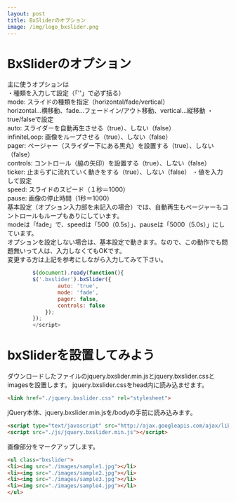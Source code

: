 ```yaml
---
layout: post
title: BxSliderのオプション
image: /img/logo_bxslider.png
---
```


# BxSliderのオプション

主に使うオプションは   
・種類を入力して設定（「''」で必ず括る）   
mode: スライドの種類を指定（horizontal/fade/vertical）   
horizontal…横移動、fade…フェードイン/アウト移動、vertical…縦移動 ・true/falseで設定   
auto: スライダーを自動再生させる（true）、しない（false）   
infiniteLoop: 画像をループさせる（true）、しない（false）   
pager: ページャー（スライダー下にある黒丸）を設置する（true）、しない（false）   
controls: コントロール（脇の矢印）を設置する（true）、しない（false）   
ticker: 止まらずに流れていく動きをする（true）、しない（false） ・値を入力して設定   
speed: スライドのスピード（１秒＝1000）   
pause: 画像の停止時間（1秒＝1000）    
基本設定（オプション入力部を未記入の場合）では、自動再生もページャーもコントロールもループもありにしています。   
modeは「fade」で、speedは「500（0.5s）」、pauseは「5000（5.0s）」にしています。   
オプションを設定しない場合は、基本設定で動きます。なので、この動作でも問題無いって人は、入力しなくてもOKです。   
変更する方は上記を参考にしながら入力してみて下さい。   

```javascript
        $(document).ready(function(){
        $('.bxslider').bxSlider({
                auto: 'true',
                mode: 'fade',
                pager: false,
                controls: false
            });
        });
        </script>
```


# bxSliderを設置してみよう  

ダウンロードしたファイルのjquery.bxslider.min.jsとjquery.bxslider.cssとimagesを設置します。
jquery.bxslider.cssをhead内に読み込ませます。

```html
<link href="./jquery.bxslider.css" rel="stylesheet">
```

jQuery本体、jquery.bxslider.min.jsを/bodyの手前に読み込みます。

```html
<script type="text/javascript" src="http://ajax.googleapis.com/ajax/libs/jquery/1.9.1/jquery.min.js"></script>
<script src="./js/jquery.bxslider.min.js"></script>
```


画像部分をマークアップします。

```html
<ul class="bxslider">
<li><img src="./images/sample1.jpg"></li>
<li><img src="./images/sample2.jpg"></li>
<li><img src="./images/sample3.jpg"></li>
<li><img src="./images/sample4.jpg"></li>
</ul>
```
